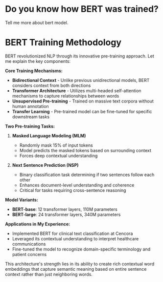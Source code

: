 # Do you know how BERT was trained?

Tell me more about bert model.

# BERT Training Methodology

BERT revolutionized NLP through its innovative pre-training approach. Let me explain the key components:

**Core Training Mechanisms:**
- **Bidirectional Context** - Unlike previous unidirectional models, BERT considers context from both directions
- **Transformer Architecture** - Utilizes multi-headed self-attention mechanisms to capture relationships between words
- **Unsupervised Pre-training** - Trained on massive text corpora without human annotation
- **Transfer Learning** - Pre-trained model can be fine-tuned for specific downstream tasks

**Two Pre-training Tasks:**
1. **Masked Language Modeling (MLM)**
   - Randomly mask 15% of input tokens
   - Model predicts the masked tokens based on surrounding context
   - Forces deep contextual understanding

2. **Next Sentence Prediction (NSP)**
   - Binary classification task determining if two sentences follow each other
   - Enhances document-level understanding and coherence
   - Critical for tasks requiring cross-sentence reasoning

**Model Variants:**
- **BERT-base**: 12 transformer layers, 110M parameters
- **BERT-large**: 24 transformer layers, 340M parameters

**Applications in My Experience:**
- Implemented BERT for clinical text classification at Cencora
- Leveraged its contextual understanding to interpret healthcare communications
- Fine-tuned the model to recognize domain-specific terminology and patient concerns

This architecture's strength lies in its ability to create rich contextual word embeddings that capture semantic meaning based on entire sentence context rather than just neighboring words.
